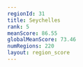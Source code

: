 ```yaml
---
regionId: 31
title: Seychelles
rank: 5
meanScore: 86.55
globalMeanScore: 73.46
numRegions: 220
layout: region_score
---
```

